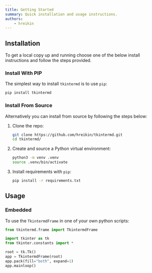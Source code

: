 ```yaml
---
title: Getting Started
summary: Quick installation and usage instructions.
authors:
    - hreikin
---
```

## Installation

To get a local copy up and running choose one of the below install instructions and follow the steps provided.

### Install With PIP

The simplest way to install `tkintermd` is to use `pip`:

```sh
pip install tkintermd
```

### Install From Source

Alternatively you can install from source by following the steps below:

1. Clone the repo:

   ```sh
   git clone https://github.com/hreikin/tkintermd.git
   cd tkintermd/
   ```

2. Create and source a Python virtual environment:

   ```sh
   python3 -m venv .venv
   source .venv/bin/activate
   ```

3. Install requirements with `pip`:

   ```sh
   pip install -r requirements.txt
   ```

<!-- USAGE EXAMPLES -->
## Usage

### Embedded

To use the `TkintermdFrame` in one of your own python scripts:

```python
from tkintermd.frame import TkintermdFrame

import tkinter as tk
from tkinter.constants import *

root = tk.Tk()
app = TkintermdFrame(root)
app.pack(fill="both", expand=1)
app.mainloop()
```
